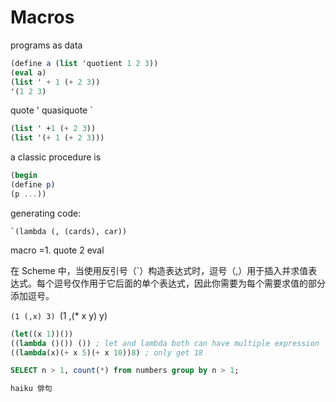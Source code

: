 # Macros
programs as data 
``` scheme
(define a (list 'quotient 1 2 3))
(eval a)
(list ' + 1 (+ 2 3))
'(1 2 3)
```
quote '
quasiquote `

``` scheme
(list ' +1 (+ 2 3))
(list '(+ 1 (+ 2 3)))
```

a classic procedure is
``` scheme
(begin
(define p)
(p ...))
```

generating code:
```
`(lambda (, (cards), car))
```

macro =1. quote 2 eval

在 Scheme 中，当使用反引号（`）构造表达式时，逗号（,）用于插入并求值表达式。每个逗号仅作用于它后面的单个表达式，因此你需要为每个需要求值的部分添加逗号。


`(1 (,x) 3)
`(1 ,(* x y) y)

``` scheme
(let((x 1))())
((lambda ()()) ()) ; let and lambda both can have multiple expression
((lambda(x)(+ x 5)(+ x 10))8) ; only get 18
```
``` SQL
SELECT n > 1, count(*) from numbers group by n > 1;

haiku 俳句